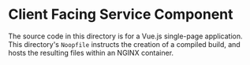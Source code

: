 # Client Facing Service Component

The source code in this directory is for a Vue.js single-page application. This directory's `Noopfile` instructs the creation of a compiled build, and hosts the resulting files within an NGINX container.
